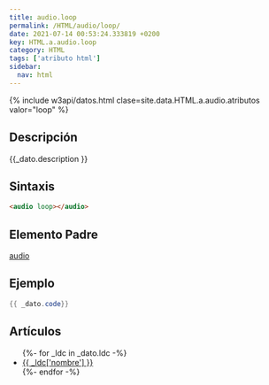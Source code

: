 ```yaml
---
title: audio.loop
permalink: /HTML/audio/loop/
date: 2021-07-14 00:53:24.333819 +0200
key: HTML.a.audio.loop
category: HTML
tags: ['atributo html']
sidebar: 
  nav: html
---
```


{% include w3api/datos.html clase=site.data.HTML.a.audio.atributos valor="loop" %}

## Descripción
{{_dato.description }}

## Sintaxis
~~~html
<audio loop></audio>
~~~

## Elemento Padre
[audio](/HTML/audio/)

## Ejemplo
~~~java
{{ _dato.code}}
~~~

## Artículos
<ul>
{%- for _ldc in _dato.ldc -%}
   <li>
       <a href="{{_ldc['url'] }}">{{ _ldc['nombre'] }}</a>
   </li>
{%- endfor -%}
</ul>
